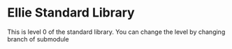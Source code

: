 # Ellie Standard Library
This is level 0 of the standard library. You can change the level by changing branch of submodule